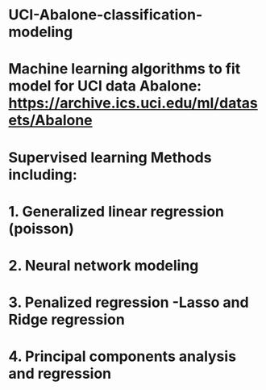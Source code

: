 # UCI-Abalone-classification-modeling
# Machine learning algorithms to fit model for UCI data Abalone: https://archive.ics.uci.edu/ml/datasets/Abalone
# Supervised learning Methods including:
# 1. Generalized linear regression (poisson)
# 2. Neural network modeling
# 3. Penalized regression -Lasso and Ridge regression
# 4. Principal components analysis and regression
